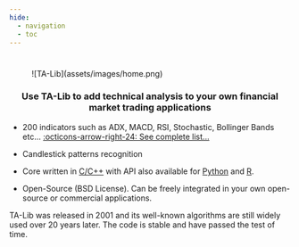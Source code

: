 ```yaml
---
hide:
  - navigation
  - toc
---
```

#
<figure markdown>
  ![TA-Lib](assets/images/home.png)
</figure>
<h3 align="center">Use TA-Lib to add technical analysis to your own financial market trading applications</h3>

* 200 indicators such as ADX, MACD, RSI, Stochastic, Bollinger Bands etc... [:octicons-arrow-right-24: See complete list...](functions.md)
 
* Candlestick patterns recognition

* Core written in [C/C++](api.md) with API also available for [Python](wrappers.md) and [R](wrappers.md).

* Open-Source (BSD License). Can be freely integrated in your own open-source or commercial applications.

TA-Lib was released in 2001 and its well-known algorithms are still widely used over 20 years later. The code is stable and have passed the test of time. 
